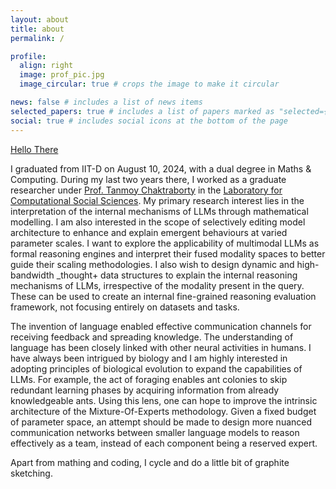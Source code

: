 ```yaml
---
layout: about
title: about
permalink: /

profile:
  align: right
  image: prof_pic.jpg
  image_circular: true # crops the image to make it circular

news: false # includes a list of news items
selected_papers: true # includes a list of papers marked as "selected={true}"
social: true # includes social icons at the bottom of the page
---
```


<!--
<br>
_Hold your head up high_,<br>
_For at the end of the storm,_<br>
_There is a golden sky._<br>
CC: <a href = 'https://www.youtube.com/watch?v=xx0Ru_1zPVk'>YNWA</a>
<br><br><br><br>
-->

<a href = 'https://www.youtube.com/watch?v=rEq1Z0bjdw'> Hello There </a> <br>

I graduated from IIT-D on August 10, 2024, with a dual degree in Maths & Computing. During my last two years there, I worked as a graduate researcher under <a href = 'https://tanmoychak.com/'>Prof. Tanmoy Chaktraborty</a> in the <a href = 'lcs2.in'>Laboratory for Computational Social Sciences</a>. 
My primary research interest lies in the interpretation of the internal mechanisms of LLMs through mathematical modelling. I am also interested in the scope of selectively editing model architecture to enhance and explain emergent behaviours at varied parameter scales. I want to explore the applicability of multimodal LLMs as formal reasoning engines and interpret their fused modality spaces to better guide their scaling methodologies. I also wish to design dynamic and high-bandwidth _thought+ data structures to explain the internal reasoning mechanisms of LLMs, irrespective of the modality present in the query. These can be used to create an internal fine-grained reasoning evaluation framework, not focusing entirely on datasets and tasks. 

The invention of language enabled effective communication channels for receiving feedback and spreading knowledge. The understanding of language has been closely linked with other neural activities in humans. I have always been intrigued by biology and I am highly interested in adopting principles of biological evolution to expand the capabilities of LLMs. For example, the act of foraging enables ant colonies to skip redundant learning phases by acquiring information from already knowledgeable ants. Using this lens, one can hope to improve the intrinsic architecture of the Mixture-Of-Experts methodology. Given a fixed budget of parameter space, an attempt should be made to design more nuanced communication networks between smaller language models to reason effectively as a team, instead of each component being a reserved expert.

Apart from mathing and coding, I cycle and do a little bit of graphite sketching.<br>


<!--
My research interests primarily lie in explaining the behaviour of modern LLMs through mechanistic interpretation and establishing parallels between the biological think-tank (yes, the _squishy brain_) and modern architectures for language modelling. I am working on some cool problems as a quantitative model researcher at <a href = 'wellsfargo.com'>Wells Fargo</a>. The opportunity to re-learn <a href = 'https://www.math.uchicago.edu/~lawler/finbook.pdf'> math </a> fundamentals is surely refreshing. (But my heart still lies inside a neural net). <br>
-->


<!--
I also follow Chelsea F.C. and am an active <a href = 'https://fantasy.premierleague.com/entry/7736456/history'> FPL </a> player.<br>
Do message me at any of my contact points if you want to talk about NLP, <a href = 'https://www.youtube.com/watch?v=9XIuBCFNBFw'> Progressive Rock</a> or <a href = 'https://www.youtube.com/watch?v=sJQ_QvNGhHc'>The Big Bang Theory</a>.
-->


<!--Put your address / P.O. box / other info right below your picture. You can also disable any of these elements by editing `profile` property of the YAML header of your `_pages/about.md`. Edit `_bibliography/papers.bib` and Jekyll will render your [publications page](/al-folio/publications/) automatically.-->

<!--Link to your social media connections, too. This theme is set up to use [Font Awesome icons](https://fontawesome.com/) and [Academicons](https://jpswalsh.github.io/academicons/), like the ones below. Add your Facebook, Twitter, LinkedIn, Google Scholar, or just disable all of them.-->

